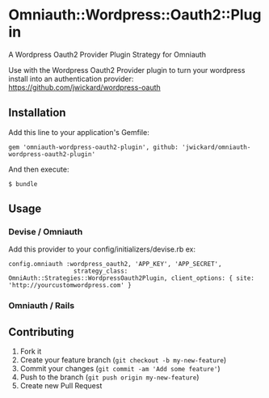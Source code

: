 # Omniauth::Wordpress::Oauth2::Plugin

A Wordpress Oauth2 Provider Plugin Strategy for Omniauth

Use with the Wordpress Oauth2 Provider plugin to turn  your wordpress install into an authentication provider: https://github.com/jwickard/wordpress-oauth


## Installation

Add this line to your application's Gemfile:

    gem 'omniauth-wordpress-oauth2-plugin', github: 'jwickard/omniauth-wordpress-oauth2-plugin'

And then execute:

    $ bundle

<!-- Or install it yourself as:

    $ gem install omniauth-wordpress-oauth2-plugin
-->
## Usage

### Devise / Omniauth
Add this provider to your config/initializers/devise.rb ex:

```
config.omniauth :wordpress_oauth2, 'APP_KEY', 'APP_SECRET',
                  strategy_class: OmniAuth::Strategies::WordpressOauth2Plugin, client_options: { site: 'http://yourcustomwordpress.com' }
```

### Omniauth / Rails

## Contributing

1. Fork it
2. Create your feature branch (`git checkout -b my-new-feature`)
3. Commit your changes (`git commit -am 'Add some feature'`)
4. Push to the branch (`git push origin my-new-feature`)
5. Create new Pull Request
